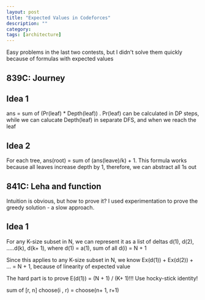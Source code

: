 ```yaml
---
layout: post
title: "Expected Values in Codeforces"
description: ""
category: 
tags: [architecture]
---
```


Easy problems in the last two contests, but I didn't solve them quickly because of formulas with expected values

839C: Journey
-----------

Idea 1
------
ans = sum of (Pr(leaf) * Depth(leaf)) . Pr(leaf) can be calculated in DP steps, while we can calucate Depth(leaf) in separate DFS, and when we reach the leaf

Idea 2
------
For each tree, ans(root) = sum of (ans(leave)/k) + 1. This formula works because all leaves increase depth by 1, therefore, we can abstract all 1s out


841C: Leha and function
---------
Intuition is obvious, but how to prove it? I used experimentation to prove the greedy solution - a slow approach.

Idea 1
----------
For any K-size subset in N, we can represent it as a list of deltas d(1), d(2), .....d(k), d(k+ 1), where d(1) = a(1), sum of all d(i) = N + 1

Since this applies to any K-size subset in N, we know Ex(d(1)) + Ex(d(2)) + ... = N + 1, because of linearity of expected value

The hard part is to prove E(d(1)) = (N + 1) / (K+ 1)!!! Use hocky-stick identity!

sum of [r, n] choose(i ,  r) = choose(n+ 1, r+1)







